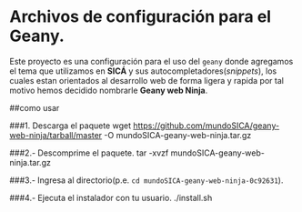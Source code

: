 Archivos de configuración para el Geany.
==========================================================================================

Este proyecto es una configuración para el uso del `geany` donde agregamos el tema que utilizamos en **SICÁ** y sus autocompletadores(_snippets_), los cuales estan orientados al desarrollo web de forma ligera y rapida por tal motivo hemos decidido nombrarle **Geany web Ninja**.

##como usar

###1. Descarga el paquete
	wget https://github.com/mundoSICA/geany-web-ninja/tarball/master -O mundoSICA-geany-web-ninja.tar.gz

###2.- Descomprime el paquete.
	tar -xvzf mundoSICA-geany-web-ninja.tar.gz

###3.- Ingresa al directorio(p.e. `cd mundoSICA-geany-web-ninja-0c92631`).

###4.- Ejecuta el instalador con tu usuario.
	./install.sh



